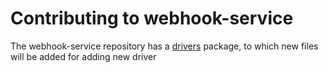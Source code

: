# Contributing to webhook-service

The webhook-service repository has a [drivers](https://github.com/rancher/webhook-service/tree/master/drivers) package, to which new files will be added for adding new driver
